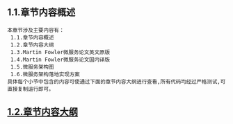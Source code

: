 
## 1.1.章节内容概述
    本章节涉及主要内容有：
     1.1.章节内容概述
     1.2.章节内容大纲
     1.3.Martin Fowler微服务论文英文原版
     1.4.Martin Fowler微服务论文国内译版
     1.5.微服务架构图
     1.6.微服务架构落地实现方案
	具体每个小节中包含的内容可使通过下面的章节内容大纲进行查看,所有代码均经过严格测试,可直接复制运行即可。

## <a href="/enhance/markmap/backend/springcloud/springcloud-eureka/chapter/springcloud-eureka-outline5-chapter1.html" target="_blank">1.2.章节内容大纲</a>

<Markmap localtion="/enhance/markmap/backend/springcloud/springcloud-eureka/chapter/springcloud-eureka-outline5-chapter1.html"/>


